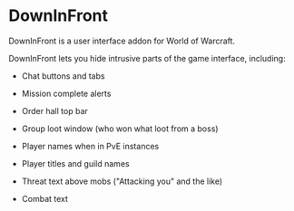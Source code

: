 # DownInFront

DownInFront is a user interface addon for World of Warcraft. 

DownInFront lets you hide intrusive parts of the game interface, including: 

* Chat buttons and tabs
* Mission complete alerts
* Order hall top bar
* Group loot window (who won what loot from a boss)

* Player names when in PvE instances
* Player titles and guild names
* Threat text above mobs ("Attacking you" and the like)
* Combat text
